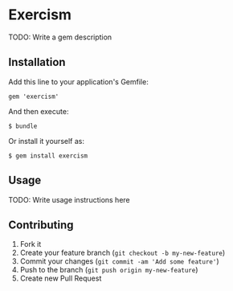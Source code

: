 # Exercism

TODO: Write a gem description

## Installation

Add this line to your application's Gemfile:

    gem 'exercism'

And then execute:

    $ bundle

Or install it yourself as:

    $ gem install exercism

## Usage

TODO: Write usage instructions here

## Contributing

1. Fork it
2. Create your feature branch (`git checkout -b my-new-feature`)
3. Commit your changes (`git commit -am 'Add some feature'`)
4. Push to the branch (`git push origin my-new-feature`)
5. Create new Pull Request
